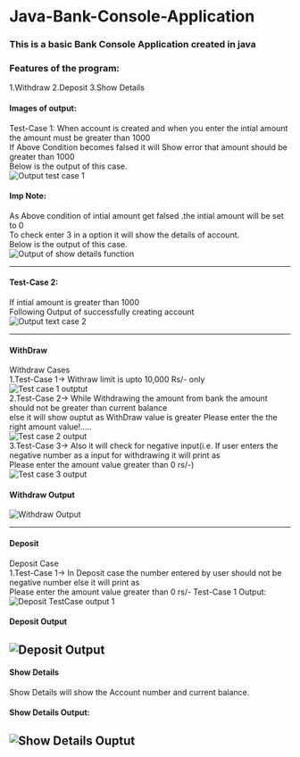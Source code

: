 # Java-Bank-Console-Application

### This is a basic Bank Console Application created in java

### Features of the program:
1.Withdraw 
2.Deposit 
3.Show Details 


#### Images of output:
 Test-Case 1: 
 When account is created and when you enter the intial amount<br>
 the amount must be greater than 1000<br>
 If Above Condition becomes falsed it will Show error that amount should be greater than  1000<br> 
 Below is the output of this case.<br>
 ![Output test case 1](https://i.imgur.com/8wfIAe8.png)

#### Imp Note:
 As Above condition of intial amount get falsed .the intial amount will be set to 0 <br>
 To check enter 3 in a option it will show the details of account.<br>
 Below is the output of this case.<br>
 ![Output of show details function](https://i.imgur.com/VwTi4io.png)

---

#### Test-Case 2: 
 If intial amount is greater than 1000 <br>
 Following Output of successfully creating account<br>
 ![Output text case 2](https://i.imgur.com/ZbtJEzq.png)

---
#### WithDraw 
Withdraw Cases<br>
1.Test-Case 1-> Withraw limit is upto 10,000 Rs/- only<br>![Test case 1 outptut](https://i.imgur.com/vm8EJXq.png)<br>
2.Test-Case 2-> While Withdrawing the amount from bank the amount should not be greater than current balance <br> else it will show ouptut as WithDraw value is greater Please enter the the right amount value!.....<br>![Test case 2 output](https://i.imgur.com/1tgKQta.png)<br>
3.Test-Case 3-> Also it will check for negative input(i.e. If user enters the negative number as a input for withdrawing it will print as <br> Please enter the amount value greater than 0 rs/-)<br>![Test case 3 output](https://i.imgur.com/vRpKFxx.png)<br>


#### Withdraw Output
![Withdraw Output](https://i.imgur.com/OBCxJk6.png)

---

#### Deposit
Deposit Case<br>
1.Test-Case 1-> In Deposit case the number entered by user should not be negative number else it will print as <br>
  Please enter the amount value greater than 0 rs/-
  Test-Case 1 Output:
  ![Deposit TestCase output 1](https://i.imgur.com/z3licYl.png)
#### Deposit Output
![Deposit  Output](https://i.imgur.com/o7cUJ3V.png)
---

#### Show Details
Show Details will show the Account number and current balance.
<br>
#### Show Details Output:
![Show Details Ouptut](https://i.imgur.com/jW7Pw6m.png)
---













